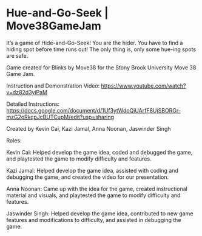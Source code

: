 # Hue-and-Go-Seek | Move38GameJam

It’s a game of Hide-and-Go-Seek! You are the hider. You have to find a hiding spot before time runs out! The only thing is, only some hue-ing spots are safe.

Game created for Blinks by Move38 for the Stony Brook University Move 38 Game Jam.

Instruction and Demonstration Video: https://www.youtube.com/watch?v=dz82d3yiPaM

Detailed Instructions: https://docs.google.com/document/d/1Uf3ytWdoQiUArfF8UjSBORGr-mzG2oRkcpJcBUTCupM/edit?usp=sharing

Created by Kevin Cai, Kazi Jamal, Anna Noonan, Jaswinder Singh

Roles:

Kevin Cai: Helped develop the game idea, coded and debugged the game, and playtested the game to modify difficulty and features.

Kazi Jamal: Helped develop the game idea, assisted with coding and debugging the game, and created the video for our presentation.

Anna Noonan: Came up with the idea for the game, created instructional material and visuals, and playtested the game to modify difficulty and features.

Jaswinder Singh: Helped develop the game idea, contributed to new game features and modifications to difficulty, and assisted in debugging the game.

